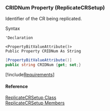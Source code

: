 ﻿### CRIDNum Property (ReplicateCRSetup)

Identifier of the CR being replicated.

Syntax

```vbnet
'Declaration

<PropertyBitValueAttribute()>
Public Property CRIDNum As String
```

```csharp
[PropertyBitValueAttribute()]
public string CRIDNum {get; set;}
```

[!include[Requirements](../partials/requirements.md)]

#### Reference

[ReplicateCRSetup Class](FChoice.Toolkits.Clarify~FChoice.Toolkits.Clarify.Quality.ReplicateCRSetup.md)  
[ReplicateCRSetup Members](FChoice.Toolkits.Clarify~FChoice.Toolkits.Clarify.Quality.ReplicateCRSetup_members.md)
